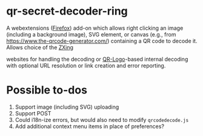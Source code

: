 # qr-secret-decoder-ring

A webextensions
([Firefox](https://addons.mozilla.org/en-US/firefox/addon/qr-secret-decoder-ring/))
add-on which allows right clicking an image (including a background image),
SVG element, or canvas (e.g., from
<https://www.the-qrcode-generator.com/>) containing a QR code to decode it.
Allows choice of the [ZXing](http://zxing.org)
<!--
Put back if site ever back online
and [MiniQR](http://miniqr.com)
-->
websites for handling the decoding or
[QR-Logo](https://github.com/kaarposoft/qrlogo)-based internal decoding with
optional URL resolution or link creation and error reporting.
<!--
Put back if site ever back online
Note that MiniQR makes a public URL but conveniently converts URLs to links.
-->

# Possible to-dos

1. Support image (including SVG) uploading
1. Support POST
1. Could i18n-ize errors, but would also need to modify `qrcodedecode.js`
1. Add additional context menu items in place of preferences?
